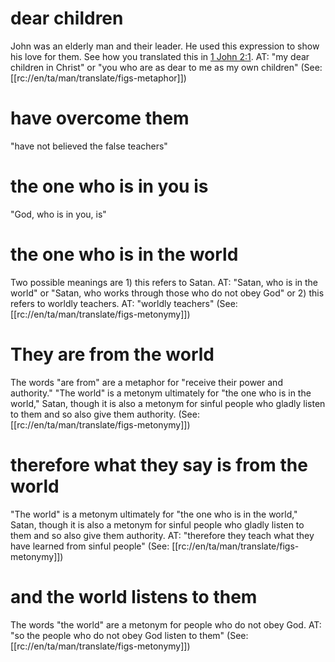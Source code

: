 # dear children

John was an elderly man and their leader. He used this expression to show his love for them. See how you translated this in [1 John 2:1](../02/01.md). AT: "my dear children in Christ" or "you who are as dear to me as my own children" (See: [[rc://en/ta/man/translate/figs-metaphor]])

# have overcome them

"have not believed the false teachers"

# the one who is in you is

"God, who is in you, is"

# the one who is in the world

Two possible meanings are 1) this refers to Satan. AT: "Satan, who is in the world" or "Satan, who works through those who do not obey God" or 2) this refers to worldly teachers. AT: "worldly teachers" (See: [[rc://en/ta/man/translate/figs-metonymy]])

# They are from the world

The words "are from" are a metaphor for "receive their power and authority." "The world" is a metonym ultimately for "the one who is in the world," Satan, though it is also a metonym for sinful people who gladly listen to them and so also give them authority. (See: [[rc://en/ta/man/translate/figs-metonymy]])

# therefore what they say is from the world

"The world" is a metonym ultimately for "the one who is in the world," Satan, though it is also a metonym for sinful people who gladly listen to them and so also give them authority. AT: "therefore they teach what they have learned from sinful people" (See: [[rc://en/ta/man/translate/figs-metonymy]])

# and the world listens to them

The words "the world" are a metonym for people who do not obey God. AT: "so the people who do not obey God listen to them" (See: [[rc://en/ta/man/translate/figs-metonymy]])